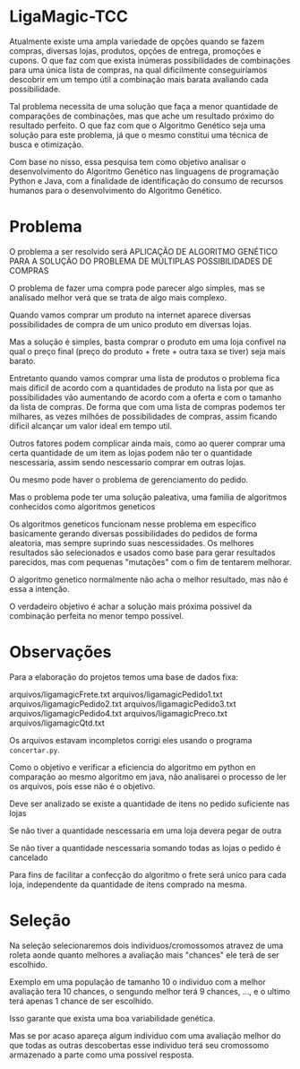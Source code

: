 # LigaMagic-TCC


Atualmente existe uma ampla variedade de opções quando se fazem compras, diversas lojas, produtos, opções de entrega, promoções e cupons. O que faz com que exista inúmeras possibilidades de combinações para uma única lista de compras, na qual dificilmente conseguiríamos descobrir em um tempo útil a combinação mais barata avaliando cada possibilidade.

Tal problema necessita de uma solução que faça a menor quantidade de comparações de combinações, mas que ache um resultado próximo do resultado perfeito. O que faz com que o Algoritmo Genético seja uma solução para este problema, já que o mesmo constitui uma técnica de busca e otimização.

Com base no nisso, essa pesquisa tem como objetivo analisar o desenvolvimento do Algoritmo Genético nas linguagens de programação Python e Java, com a finalidade de identificação do consumo de recursos humanos para o desenvolvimento do Algoritmo Genético.



# Problema

O problema a ser resolvido será APLICAÇÃO DE ALGORITMO GENÉTICO PARA A SOLUÇÃO DO PROBLEMA DE MÚLTIPLAS POSSIBILIDADES DE COMPRAS

O problema de fazer uma compra pode parecer algo simples, mas se analisado melhor verá que se trata de algo mais complexo.

Quando vamos comprar um produto na internet aparece diversas possibilidades de compra de um unico produto em diversas lojas.

Mas a solução é simples, basta comprar o produto em uma loja confivel na qual o preço final (preço do produto + frete + outra taxa se tiver) seja mais barato.

Entretanto quando vamos comprar uma lista de produtos o problema fica mais dificil de acordo com a quantidades de produto na lista por que as possibilidades vão aumentando de acordo com a oferta e com o tamanho da lista de compras. De forma que com uma lista de compras podemos ter milhares, as vezes milhões de possibilidades de compras, assim ficando dificil alcançar um valor ideal em tempo util.

Outros fatores podem complicar ainda mais, como ao querer comprar uma certa quantidade de um item as lojas podem não ter o quantidade nescessaria, assim sendo nescessario comprar em outras lojas.

Ou mesmo pode haver o problema de gerenciamento do pedido.

Mas o problema pode ter uma solução paleativa, uma familia de algoritmos conhecidos como algoritmos geneticos

Os algoritmos geneticos funcionam nesse problema em especifico basicamente gerando diversas possibilidades do pedidos de forma aleatoria, mas sempre suprindo suas nescessidades.
Os melhores resultados são selecionados e usados como base para gerar resultados parecidos, mas com pequenas "mutações" com o fim de tentarem melhorar.

O algoritmo genetico normalmente não acha o melhor resultado, mas não é essa a intenção.

O verdadeiro objetivo é achar a solução mais próxima possivel da combinação perfeita no menor tempo possivel.

# Observações

Para a elaboração do projetos temos uma base de dados fixa:

arquivos/ligamagicFrete.txt
arquivos/ligamagicPedido1.txt
arquivos/ligamagicPedido2.txt
arquivos/ligamagicPedido3.txt
arquivos/ligamagicPedido4.txt
arquivos/ligamagicPreco.txt
arquivos/ligamagicQtd.txt

Os arquivos estavam incompletos corrigi eles usando o programa `concertar.py`.

Como o objetivo e verificar a eficiencia do algoritmo em python en comparação ao mesmo algoritmo em java, não analisarei o processo de ler os arquivos, pois esse não é o objetivo.

Deve ser analizado se existe a quantidade de itens no pedido suficiente nas lojas

Se não tiver a quantidade nescessaria em uma loja devera pegar de outra

Se não tiver a quantidade nescessaria somando todas as lojas o pedido é cancelado

Para fins de facilitar a confecção do algoritmo o frete será unico para cada loja, independente da quantidade de itens comprado na mesma.

# Seleção



Na seleção selecionaremos dois individuos/cromossomos atravez de uma roleta aonde quanto melhores a avaliação mais "chances" ele terá de ser escolhido.

Exemplo em uma população de tamanho 10 o individuo com a melhor avaliação tera 10 chances, o sengundo melhor terá 9 chances, ..., e o ultimo terá apenas 1 chance de ser escolhido.

Isso garante que exista uma boa variabilidade genética. 

Mas se por acaso apareça algum individuo com uma avaliação melhor do que todas as outras descobertas esse individuo terá seu cromossomo armazenado a parte como uma possivel resposta.

